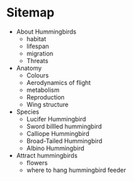 # Sitemap
  
- About Hummingbirds
	- habitat
	- lifespan
	- migration
	- Threats
- Anatomy
	- Colours
	- Aerodynamics of flight
	- metabolism
	- Reproduction
	- Wing structure
- Species
	- Lucifer Hummingbird
	- Sword billled hummingbird
	- Calliope Hummingbird
	- Broad-Tailed Hummingbird
	- Albino Hummingbird
- Attract hummingbirds
    - flowers
	- where to hang hummingbird feeder



